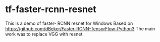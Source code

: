 # tf-faster-rcnn-resnet
This is a demo of faster- RCNN resnet for Windows
Based on https://github.com/dBeker/Faster-RCNN-TensorFlow-Python3
The main work was to replace VGG with resnet
